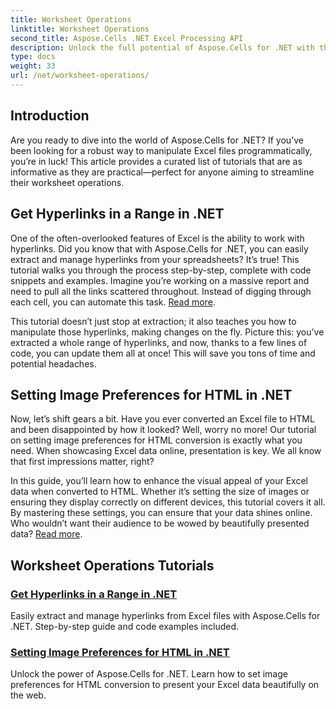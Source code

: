 ```yaml
---
title: Worksheet Operations
linktitle: Worksheet Operations
second_title: Aspose.Cells .NET Excel Processing API
description: Unlock the full potential of Aspose.Cells for .NET with these practical tutorials covering worksheet operations and enhancing your Excel files.
type: docs
weight: 33
url: /net/worksheet-operations/
---
```

## Introduction

Are you ready to dive into the world of Aspose.Cells for .NET? If you’ve been looking for a robust way to manipulate Excel files programmatically, you’re in luck! This article provides a curated list of tutorials that are as informative as they are practical—perfect for anyone aiming to streamline their worksheet operations.

## Get Hyperlinks in a Range in .NET

One of the often-overlooked features of Excel is the ability to work with hyperlinks. Did you know that with Aspose.Cells for .NET, you can easily extract and manage hyperlinks from your spreadsheets? It’s true! This tutorial walks you through the process step-by-step, complete with code snippets and examples. Imagine you’re working on a massive report and need to pull all the links scattered throughout. Instead of digging through each cell, you can automate this task. [Read more](./get-hyperlinks-in-a-range/).

This tutorial doesn’t just stop at extraction; it also teaches you how to manipulate those hyperlinks, making changes on the fly. Picture this: you’ve extracted a whole range of hyperlinks, and now, thanks to a few lines of code, you can update them all at once! This will save you tons of time and potential headaches.

## Setting Image Preferences for HTML in .NET

Now, let’s shift gears a bit. Have you ever converted an Excel file to HTML and been disappointed by how it looked? Well, worry no more! Our tutorial on setting image preferences for HTML conversion is exactly what you need. When showcasing Excel data online, presentation is key. We all know that first impressions matter, right?

In this guide, you’ll learn how to enhance the visual appeal of your Excel data when converted to HTML. Whether it’s setting the size of images or ensuring they display correctly on different devices, this tutorial covers it all. By mastering these settings, you can ensure that your data shines online. Who wouldn’t want their audience to be wowed by beautifully presented data? [Read more](./setting-image-preferences-for-html/).

## Worksheet Operations Tutorials
### [Get Hyperlinks in a Range in .NET](./get-hyperlinks-in-a-range/)
Easily extract and manage hyperlinks from Excel files with Aspose.Cells for .NET. Step-by-step guide and code examples included.
### [Setting Image Preferences for HTML in .NET](./setting-image-preferences-for-html/)
Unlock the power of Aspose.Cells for .NET. Learn how to set image preferences for HTML conversion to present your Excel data beautifully on the web.